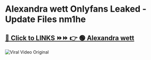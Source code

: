 
 # Alexandra wett Onlyfans Leaked - Update Files nm1he

## <h2><a href="https://clipsfans.com/Alexandra_wett&ref=git">🔗 Click to LINKS ⏩⏩ 👉 🟢 Alexandra wett </a></h2>

<a href="https://clipsfans.com/Alexandra_wett&ref=git" rel="nofollow" data-target="animated-image.originalLink"><img src="https://i.ibb.co.com/xMMVF88/686577567.gif" alt="Viral Video Original" style="max-width: 100%; display: inline-block;" data-target="animated-image.originalImage"></a>

